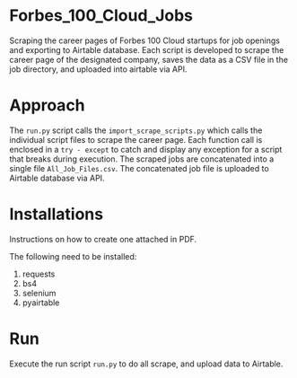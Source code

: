 # Forbes_100_Cloud_Jobs
Scraping the career pages of Forbes 100 Cloud startups for job openings and exporting to Airtable database. Each script is developed to scrape the career page of the designated company, saves the data as a CSV file in the job directory, and uploaded into airtable via API.

# Approach
The `run.py` script calls the `import_scrape_scripts.py` which calls the individual script files to scrape the career page. Each function call is enclosed in a `try - except` to catch and display any exception for a script that breaks during execution. The scraped jobs are concatenated into a single file `All_Job_Files.csv`. The concatenated job file is uploaded to Airtable database via API.

# Installations
Instructions on how to create one attached in PDF.

The following need to be installed:

1. requests
2. bs4
3. selenium
4. pyairtable

# Run
Execute the run script `run.py` to do all scrape, and upload data to Airtable.
